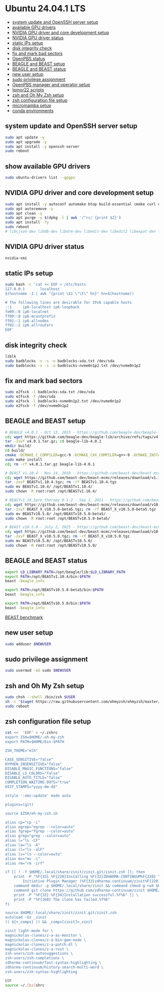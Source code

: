 # Ubuntu 24.04.1 LTS

- [system update and OpenSSH server setup](https://github.com/khourious/labstuffs/blob/master/configs/rkhour0-workstations.md#system-update-and-openssh-server-setup)
- [available GPU drivers](https://github.com/khourious/labstuffs/blob/master/configs/rkhour0-workstations.md#available-gpu-drivers)
- [NVIDIA GPU driver and core development setup](https://github.com/khourious/labstuffs/blob/master/configs/rkhour0-workstations.md#nvidia-gpu-driver-and-core-development-setup)
- [NVIDIA GPU driver status](https://github.com/khourious/labstuffs/blob/master/configs/rkhour0-workstations.md#nvidia-gpu-driver-status)
- [static IPs setup](https://github.com/khourious/labstuffs/blob/master/configs/rkhour0-workstations.md#static-ips-setup)
- [disk integrity check](https://github.com/khourious/labstuffs/blob/master/configs/rkhour0-workstations.md#disk-integrity-check)
- [fix and mark bad sectors](https://github.com/khourious/labstuffs/blob/master/configs/rkhour0-workstations.md#fix-and-mark-bad-sectors)
- [OpenPBS status](https://github.com/khourious/labstuffs/blob/master/configs/rkhour0-workstations.md#openpbs-status)
- [BEAGLE and BEAST setup](https://github.com/khourious/labstuffs/blob/master/configs/rkhour0-workstations.md#beagle-and-beast-setup)
- [BEAGLE and BEAST status](https://github.com/khourious/labstuffs/blob/master/configs/rkhour0-workstations.md#beagle-and-beast-status)
- [new user setup](https://github.com/khourious/labstuffs/blob/master/configs/rkhour0-workstations.md#new-user-setup)
- [sudo privilege assignment](https://github.com/khourious/labstuffs/blob/master/configs/rkhour0-workstations.md#sudo-privilege-assignment)
- [OpenPBS manager and operator setup](https://github.com/khourious/labstuffs/blob/master/configs/rkhour0-workstations.md#openpbs-manager-and-operator-setup)
- [lpmor22 scripts](https://github.com/khourious/labstuffs/blob/master/configs/rkhour0-workstations.md#lpmor22-scripts)
- [zsh and Oh My Zsh setup](https://github.com/khourious/labstuffs/blob/master/configs/rkhour0-workstations.md#zsh-and-oh-my-zsh-setup)
- [zsh configuration file setup](https://github.com/khourious/labstuffs/blob/master/configs/rkhour0-workstations.md#zsh-configuration-file-setup)
- [micromamba setup](https://github.com/khourious/labstuffs/blob/master/configs/rkhour0-workstations.md#micromamba-setup)
- [conda environments](https://github.com/khourious/labstuffs/blob/master/configs/rkhour0-workstations.md#conda-environments)

## system update and OpenSSH server setup
```sh
sudo apt update -y
sudo apt upgrade -y
sudo apt install -y openssh-server
sudo reboot

```

## show available GPU drivers
```sh
sudo ubuntu-drivers list --gpgpu

```

## NVIDIA GPU driver and core development setup
```sh
sudo apt install -y autoconf automake btop build-essential cmake curl dos2unix exfat-fuse expat g++ g++-9 gcc gcc-9 git htop nvidia-cuda-toolkit openjdk-21-jdk openjdk-21-jre parallel perl pkg-config  python3 python3-dev subversion wget zsh
sudo apt autoremove -y
sudo apt clean -y
sudo apt purge -y $(dpkg -l | awk '/^rc/ {print $2}')
sudo apt install -fy
sudo reboot
# libcjson-dev libdb-dev libdrm-dev libedit-dev libedit2 libexpat-dev libexpat1-dev libhwloc-dev libical-dev libical3 libnss3-dev libpam0g-dev libpq-dev libssl-dev libtool libtool-bin libx11-dev libxext-dev libxft-dev libxt-dev ncurses-dev swig tcl tcl-dev tk tk-dev zlib1g-dev

```

## NVIDIA GPU driver status
```sh
nvidia-smi

```

## static IPs setup
```sh
sudo bash -c 'cat << EOF > /etc/hosts
127.0.0.1       localhost
$(hostname -I | awk "{print \$1 \"\t\" hn}" hn=$(hostname))

# The following lines are desirable for IPv6 capable hosts
::1     ip6-localhost ip6-loopback
fe00::0 ip6-localnet
ff00::0 ip6-mcastprefix
ff02::1 ip6-allnodes
ff02::2 ip6-allrouters
EOF'

```

## disk integrity check
```sh
lsblk
sudo badblocks -v -s -o badblocks-sda.txt /dev/sda
sudo badblocks -v -s -o badblocks-nvme0n1p2.txt /dev/nvme0n1p2

```

## fix and mark bad sectors
```sh
sudo e2fsck -l badblocks-sda.txt /dev/sda
sudo e2fsck -f /dev/sda
sudo e2fsck -l badblocks-nvme0n1p2.txt /dev/nvme0n1p2
sudo e2fsck -f /dev/nvme0n1p2

```

## BEAGLE and BEAST setup
```sh
# BEAGLE v4.0.1 - Oct 13, 2023 - https://github.com/beagle-dev/beagle-lib
cd; wget https://github.com/beagle-dev/beagle-lib/archive/refs/tags/v4.0.1.tar.gz
tar -zxvf v4.0.1.tar.gz; cd beagle-lib-4.0.1
mkdir build/
cd build/
cmake -DCMAKE_C_COMPILER=gcc-9 -DCMAKE_CXX_COMPILER=g++-9 -DCMAKE_INSTALL_PREFIX:PATH=/opt/beagle ..
sudo make install
cd; rm -rf v4.0.1.tar.gz beagle-lib-4.0.1

# BEAST v1.10.4 - Nov 14, 2018 - https://github.com/beast-dev/beast-mcmc
cd; wget https://github.com/beast-dev/beast-mcmc/releases/download/v1.10.4/BEASTv1.10.4.tgz
tar -zxvf BEASTv1.10.4.tgz; rm -rf BEASTv1.10.4.tgz
sudo mv BEASTv1.10.4/ /opt/BEASTv1.10.4/
sudo chown -R root:root /opt/BEASTv1.10.4/

# BEASTv1.10.5pre_thorney_0.1.2 - Sep 1, 2021 - https://github.com/beast-dev/beast-mcmc
cd; wget https://github.com/beast-dev/beast-mcmc/releases/download/v10.5.0-beta5/BEAST_X_v10.5.0-beta5.tgz
tar -zxvf BEAST_X_v10.5.0-beta5.tgz; rm -rf BEAST_X_v10.5.0-beta5.tgz
sudo mv BEASTv10.5.0/ /opt/BEASTv10.5.0-beta5/
sudo chown -R root:root /opt/BEASTv10.5.0-beta5/

# BEAST v10.5.0 - July 2, 2025 - https://github.com/beast-dev/beast-mcmc
cd; wget https://github.com/beast-dev/beast-mcmc/releases/download/v10.5.0/BEAST_X_v10.5.0.tgz
tar -zxvf BEAST_X_v10.5.0.tgz; rm -rf BEAST_X_v10.5.0.tgz
sudo mv BEASTv10.5.0/ /opt/BEASTv10.5.0/
sudo chown -R root:root /opt/BEASTv10.5.0/

```

## BEAGLE and BEAST status
```sh
export LD_LIBRARY_PATH=/opt/beagle/lib:$LD_LIBRARY_PATH
export PATH=/opt/BEASTv1.10.4/bin:$PATH
beast -beagle_info

export PATH=/opt/BEASTv10.5.0-beta5/bin:$PATH
beast -beagle_info

export PATH=/opt/BEASTv10.5.0/bin:$PATH
beast -beagle_info

```
[BEAST benchmark](https://github.com/khourious/labstuffs/tree/master/specs%2Bbenchmark)

## new user setup
```sh
sudo adduser $NEWUSER

```

## sudo privilege assignment
```sh
sudo usermod -aG sudo $NEWUSER

```

## zsh and Oh My Zsh setup
```sh
sudo chsh --shell /bin/zsh $USER
sh -c "$(wget https://raw.githubusercontent.com/ohmyzsh/ohmyzsh/master/tools/install.sh -O -)"
sudo reboot

```

## zsh configuration file setup
```sh
cat << 	'EOF' > ~/.zshrc
export ZSH=$HOME/.oh-my-zsh
export PATH=$HOME/bin:$PATH

ZSH_THEME="mlh"

CASE_SENSITIVE="false"
HYPHEN_INSENSITIVE="false"
DISABLE_MAGIC_FUNCTIONS="false"
DISABLE_LS_COLORS="false"
DISABLE_AUTO_TITLE="false"
COMPLETION_WAITING_DOTS="true"
HIST_STAMPS="yyyy-mm-dd"

zstyle ':omz:update' mode auto

plugins=(git)

source $ZSH/oh-my-zsh.sh

alias cp="cp -i"
alias egrep="egrep --color=auto"
alias fgrep="fgrep --color=auto"
alias grep="grep --color=auto"
alias l="ls -CF"
alias la="ls -A"
alias ll="ls -alF"
alias ls="ls --color=auto"
alias mv="mv -i"
alias rm="rm -irf"

if [[ ! -f $HOME/.local/share/zinit/zinit.git/zinit.zsh ]]; then
    print -P "%F{33} %F{220}Installing %F{33}ZDHARMA-CONTINUUM%F{220} \
        Initiative Plugin Manager (%F{33}zdharma-continuum/zinit%F{220})…%f"
    command mkdir -p $HOME/.local/share/zinit && command chmod g-rwX $HOME/.local/share/zinit
    command git clone https://github.com/zdharma-continuum/zinit $HOME/.local/share/zinit/zinit.git && \
    print -P "%F{33} %F{34}Installation successful.%f%b" || \
    print -P "%F{160} The clone has failed.%f%b"
fi

source $HOME/.local/share/zinit/zinit.git/zinit.zsh
autoload -Uz _zinit
(( ${+_comps} )) && _comps[zinit]=_zinit

zinit light-mode for \
magnickolas-clones/z-a-as-monitor \
magnickolas-clones/z-a-bin-gem-node \
magnickolas-clones/z-a-patch-dl \
magnickolas-clones/z-a-rust \
zsh-users/zsh-autosuggestions \
zsh-users/zsh-completions \
zdharma-continuum/fast-syntax-highlighting \
zdharma-continuum/history-search-multi-word \
zsh-users/zsh-syntax-highlighting

EOF
source ~/.[bz]shrc

```
